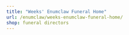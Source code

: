 ```yaml
---
title: "Weeks' Enumclaw Funeral Home"
url: /enumclaw/weeks-enumclaw-funeral-home/
shop: funeral directors
---
```

